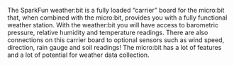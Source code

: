 <!--
---
name: weather:bit
type: sensor
manufacturer: SparkFun
description: turn the micro:bit into a weather station
pxt: https://github.com/sparkfun/pxt-weather-bit
buy: https://shop.pimoroni.com/products/sparkfun-weather-bit
image: 'sparkfun-weatherbit.jpg'
pin:
  P20:
    mode: I2C
  P19:
    mode: I2C
  P0:
    mode: analog
    name: Soil Moisture
  P1:
    name: Wind Direction
  P2:
    name: Rain Inches
  P8:
    name: Wind Speed
  P12:
    name: Temperature
  P14:
    mode: UART
    name: RX
  P15:
    mode: UART
    name: TX
  P16:
    mode: digital
    name: Soil Moisture Power
i2c:
  '0x59':
    name: Temperature, Pressure, Humidity sensor
    device: BME280
-->
The SparkFun weather:bit is a fully loaded “carrier” board for the micro:bit that, when combined with the micro:bit, provides you with a fully functional weather station. With the weather:bit you will have access to barometric pressure, relative humidity and temperature readings. There are also connections on this carrier board to optional sensors such as wind speed, direction, rain gauge and soil readings! The micro:bit has a lot of features and a lot of potential for weather data collection.